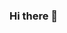 ### Hi there 👋

<!--
**JiyouSeo/JiyouSeo** is a ✨ _special_ ✨ repository because its `README.md` (this file) appears on your GitHub profile.

Here are some ideas to get you started:
# JiyouSeo
👋 Hi there! I'm interested in Computer Vision.
🔭 I'm currently working on Application Platform Lab(Hongik Univ).
🌱 I’m currently learning Face Recognition, Object Detection and so on.


##Skills
###Languages
<img src="https://img.shields.io/badge/Python-3776AB?style=flat-square&logo=Python&logoColor=white"/>
<img src="https://img.shields.io/badge/C-A8B9CC?style=flat-square&logo=C&logoColor=white"/>
<img src="https://img.shields.io/badge/C++-00599C?style=flat-square&logo=C++&logoColor=white"/>
###Tools
<img src="https://img.shields.io/badge/C++-F05032?style=flat-square&logo=C++&logoColor=white"/>
